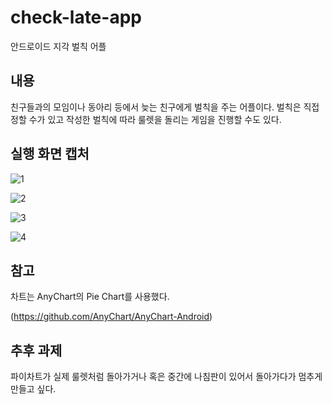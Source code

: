 # check-late-app

안드로이드 지각 벌칙 어플

## 내용

친구들과의 모임이나 동아리 등에서 늦는 친구에게 벌칙을 주는 어플이다. 벌칙은 직접 정할 수가 있고 작성한 벌칙에 따라 룰렛을 돌리는 게임을 진행할 수도 있다.

## 실행 화면 캡처

![1](https://user-images.githubusercontent.com/49015100/102161194-334e0880-3eca-11eb-8178-7c3211777bf5.JPG)

![2](https://user-images.githubusercontent.com/49015100/102161209-3943e980-3eca-11eb-9d84-356abaa8492b.JPG)

![3](https://user-images.githubusercontent.com/49015100/102161213-3b0dad00-3eca-11eb-88c2-de73504a726e.JPG)

![4](https://user-images.githubusercontent.com/49015100/102161214-3c3eda00-3eca-11eb-98e2-4e1a4d5677a5.JPG)

## 참고

차트는 AnyChart의 Pie Chart를 사용했다.

(https://github.com/AnyChart/AnyChart-Android)

## 추후 과제

파이차트가 실제 룰렛처럼 돌아가거나 혹은 중간에 나침판이 있어서 돌아가다가 멈추게 만들고 싶다.
